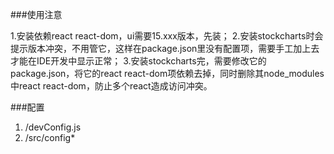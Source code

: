 ###使用注意

 1.安装依赖react react-dom，ui需要15.xxx版本，先装；
 2.安装stockcharts时会提示版本冲突，不用管它，这样在package.json里没有配置项，需要手工加上去才能在IDE开发中显示正常；
 3.安装stockcharts完，需要修改它的package.json，将它的react react-dom项依赖去掉，同时删除其node_modules中react react-dom，防止多个react造成访问冲突。

###配置
 1. /devConfig.js
 2. /src/config*
